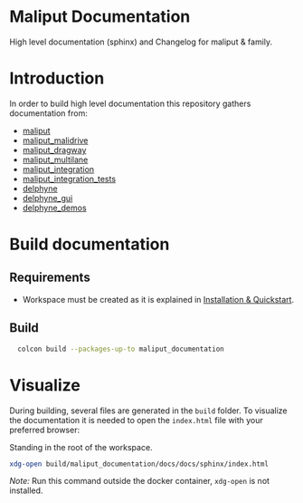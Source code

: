 # Maliput Documentation

High level documentation (sphinx) and Changelog for maliput & family.

# Introduction

In order to build high level documentation
this repository gathers documentation from:
 - [maliput](https://github.com/ToyotaResearchInstitute/maliput)
 - [maliput_malidrive](https://github.com/ToyotaResearchInstitute/maliput_malidrive)
 - [maliput_dragway](https://github.com/ToyotaResearchInstitute/maliput_dragway)
 - [maliput_multilane](https://github.com/ToyotaResearchInstitute/maliput_multilane)
 - [maliput_integration](https://github.com/ToyotaResearchInstitute/maliput_integration)
 - [maliput_integration_tests](https://github.com/ToyotaResearchInstitute/maliput_integration_tests)
 - [delphyne](https://github.com/ToyotaResearchInstitute/delphyne)
 - [delphyne_gui](https://github.com/ToyotaResearchInstitute/delphyne_gui)
 - [delphyne_demos](https://github.com/ToyotaResearchInstitute/delphyne_demos)


# Build documentation

## Requirements

 * Workspace must be created as it is explained in [Installation & Quickstart](docs/installation_quickstart.rst).

## Build

```sh
  colcon build --packages-up-to maliput_documentation
```

# Visualize

During building, several files are generated in the `build` folder.
To visualize the documentation it is needed to open the `index.html` file with your preferred browser:

Standing in the root of the workspace.
```sh
xdg-open build/maliput_documentation/docs/docs/sphinx/index.html
```

_Note:_ Run this command outside the docker container, `xdg-open` is not installed.
